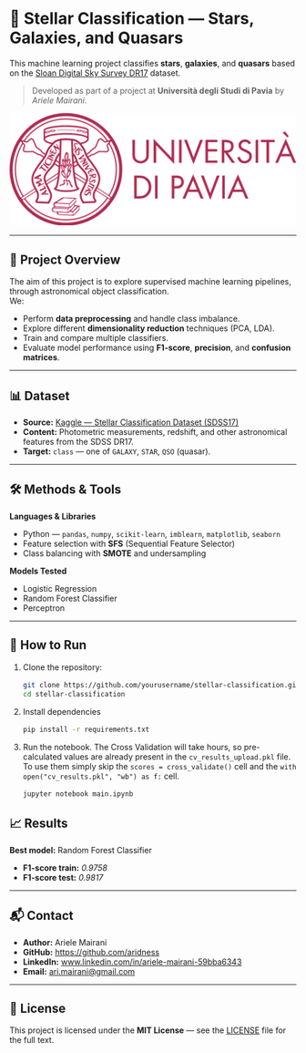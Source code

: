 # 🌌 Stellar Classification — Stars, Galaxies, and Quasars

This machine learning project classifies **stars**, **galaxies**, and **quasars** based on the [Sloan Digital Sky Survey DR17](https://www.kaggle.com/datasets/fedesoriano/stellar-classification-dataset-sdss17/data) dataset.

> Developed as part of a project at **Università degli Studi di Pavia** by *Ariele Mairani*.

![unipv logo](unipv-logo.png)

---

## 📄 Project Overview
The aim of this project is to explore supervised machine learning pipelines, through astronomical object classification.  
We:
- Perform **data preprocessing** and handle class imbalance.
- Explore different **dimensionality reduction** techniques (PCA, LDA).
- Train and compare multiple classifiers.
- Evaluate model performance using **F1-score**, **precision**, and **confusion matrices**.

---

## 📊 Dataset
- **Source:** [Kaggle — Stellar Classification Dataset (SDSS17)](https://www.kaggle.com/datasets/fedesoriano/stellar-classification-dataset-sdss17/data)  
- **Content:** Photometric measurements, redshift, and other astronomical features from the SDSS DR17.  
- **Target:** `class` — one of `GALAXY`, `STAR`, `QSO` (quasar).

---

## 🛠 Methods & Tools
**Languages & Libraries**
- Python — `pandas`, `numpy`, `scikit-learn`, `imblearn`, `matplotlib`, `seaborn`
- Feature selection with **SFS** (Sequential Feature Selector)
- Class balancing with **SMOTE** and undersampling

**Models Tested**
- Logistic Regression
- Random Forest Classifier
- Perceptron

---

## 🚀 How to Run
1. Clone the repository:
   ```bash
   git clone https://github.com/yourusername/stellar-classification.git
   cd stellar-classification
2. Install dependencies
   ```bash
   pip install -r requirements.txt
3. Run the notebook. The Cross Validation will take hours, so pre-calculated values are already present in the `cv_results_upload.pkl` file. To use them simply skip the `scores = cross_validate()` cell and the `with open("cv_results.pkl", "wb") as f:` cell. 
    ```bash
   jupyter notebook main.ipynb


## 📈 Results

**Best model:** Random Forest Classifier  
- **F1-score train:** _0.9758_  
- **F1-score test:** _0.9817_  

---

## 📬 Contact

- **Author:** Ariele Mairani  
- **GitHub:** https://github.com/aridness
- **LinkedIn:** www.linkedin.com/in/ariele-mairani-59bba6343  
- **Email:** ari.mairani@gmail.com

---

## 📜 License

This project is licensed under the **MIT License** — see the [LICENSE](LICENSE) file for the full text.

